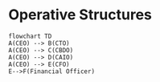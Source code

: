 # Operative Structures
```mermaid
flowchart TD
A(CEO) --> B(CTO)
A(CEO) --> C(CBDO)
A(CEO) --> D(CAIO)
A(CEO) --> E(CFO)
E-->F(Financial Officer)
```
